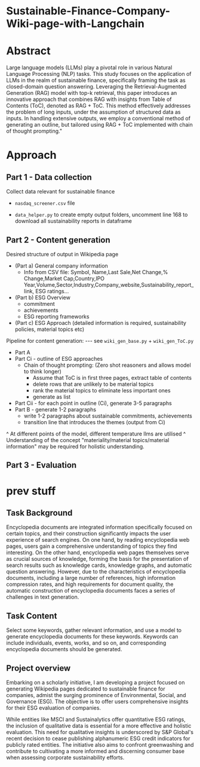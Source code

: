 # Sustainable-Finance-Company-Wiki-page-with-Langchain
 
# Abstract 

Large language models (LLMs) play a pivotal role in various Natural Language Processing (NLP) tasks. This study focuses on the application of LLMs in the realm of sustainable finance, specifically framing the task as closed-domain question answering. Leveraging the Retrieval-Augmented Generation (RAG) model with top-k retrieval, this paper introduces an innovative approach that combines RAG with insights from Table of Contents (ToC), denoted as RAG + ToC. This method effectively addresses the problem of long inputs, under the assumption of structured data as inputs. In handling extensive outputs, we employ a conventional method of generating an outline, but tailored using RAG + ToC implemented with chain of thought prompting."

# Approach

## Part 1 - Data collection
Collect data relevant for sustainable finance
- `nasdaq_screener.csv` file
<!-- - `web_scrapping.py` to extract the sustainability report links and generate `company_info.csv`, now done manually -->
- `data_helper.py` to create empty output folders, uncomment line 168 to download all sustainability reports in dataframe

## Part 2 - Content generation
Desired structure of output in Wikipedia page
- (Part a) General company information
    - Info from CSV file: Symbol, Name,Last Sale,Net Change,% Change,Market Cap,Country,IPO Year,Volume,Sector,Industry,Company_website,Sustainability_report_link, ESG ratings... 
- (Part b) ESG Overview
    - commitment 
    - achievements
    - ESG reporting frameworks
- (Part c) ESG Approach (detailed information is required, sustainability policies, material topics etc)

Pipeline for content generation: --- see `wiki_gen_base.py` + `wiki_gen_ToC.py`
- Part A
- Part Ci - outline of ESG approaches 
    - Chain of thought prompting: (Zero shot reasoners and allows model to think longer)
        - Assume that ToC is in first three pages, extract table of contents
        - delete rows that are unlikely to be material topics
        - rank the material topics to eliminate less important ones
        - generate as list
- Part Cii - for each point in outline (Ci), generate 3-5 paragraphs
- Part B - generate 1-2 paragraphs 
    - write 1-2 paragraphs about sustainable commitments, achievements
    - transition line that introduces the themes (output from Ci)

^ At different points of the model, different temperature llms are utilised
^ Understanding of the concept "materiality/material topics/material information" may be required for holistic understanding.


## Part 3 - Evaluation










# prev stuff

## Task Background
Encyclopedia documents are integrated information specifically focused on certain topics, and their construction significantly impacts the user experience of search engines. On one hand, by reading encyclopedia web pages, users gain a comprehensive understanding of topics they find interesting. On the other hand, encyclopedia web pages themselves serve as crucial sources of knowledge, forming the basis for the presentation of search results such as knowledge cards, knowledge graphs, and automatic question answering. However, due to the characteristics of encyclopedia documents, including a large number of references, high information compression rates, and high requirements for document quality, the automatic construction of encyclopedia documents faces a series of challenges in text generation.

## Task Content
Select some keywords, gather relevant information, and use a model to generate encyclopedia documents for these keywords. Keywords can include individuals, events, works, and so on, and corresponding encyclopedia documents should be generated.

## Project overview
Embarking on a scholarly initiative, I am developing a project focused on generating Wikipedia pages dedicated to sustainable finance for companies, admist the surging prominence of Environmental, Social, and Governance (ESG). The objective is to offer users comprehensive insights for their ESG evaluation of companies.

While entities like MSCI and Sustainalytics offer quantitative ESG ratings, the inclusion of qualitative data is essential for a more effective and holistic evaluation. This need for qualitative insights is underscored by S&P Global's recent decision to cease publishing alphanumeric ESG credit indicators for publicly rated entities. The initiative also aims to confront greenwashing and contribute to cultivating a more informed and discerning consumer base when assessing corporate sustainability efforts.
